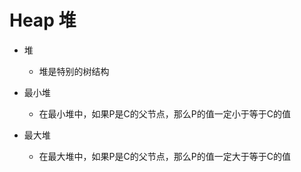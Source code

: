 # Heap 堆

- 堆
  - 堆是特别的树结构

- 最小堆
  - 在最小堆中，如果P是C的父节点，那么P的值一定小于等于C的值

- 最大堆
  - 在最大堆中，如果P是C的父节点，那么P的值一定大于等于C的值
